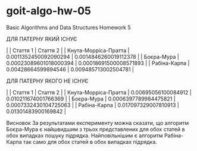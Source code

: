 # goit-algo-hw-05
Basic Algorithms and Data Structures Homework 5

ДЛЯ ПАТЕРНУ ЯКИЙ ІСНУЄ

|                      |         Стаття 1          |         Стаття 2          |
| Кнута-Морріса-Пратта |   0.0011352450092090294   |   0.0014846260019112378   |
|      Боєра-Мура      |  0.00023089601018000394   |  0.00018691500008571893   |
|     Рабіна-Карпа     |    0.00428664599894546    |   0.009485713002504781    |

ДЛЯ ПАТЕРНУ ЯКОГО НЕ ІСНУЄ

|                      |         Стаття 1          |         Стаття 2          |
| Кнута-Морріса-Пратта |    0.00695056100084912    |   0.010211674001766369    |
|      Боєра-Мура      |   0.0006397789984475821   |   0.0007332430104725063   |
|     Рабіна-Карпа     |   0.017097329007810913    |    0.01301483900169842    |

Висновок
За результатами експерименту можна сказати, що алгоритм Боєра-Мура є найшвидшим з трьох представлених для обох статей в обох випадках пошуку підрядка.
Найповільнішим є алгоритм Рабіна-Карпа так само для обох статей в обох випадках підрядка.

